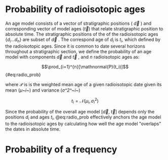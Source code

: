 

# Probability of radioisotopic ages

An age model consists of a vector of stratigraphic positions ( $\overrightarrow{d}$ ) and corresponding vector of model ages ($\overrightarrow{t}$) that relate stratigraphic position to absolute time. The stratigraphic positions of the of the radioisotopic ages {$d_i ... d_n$} are subset of  $\overrightarrow{d}$ . The correspond age of $d_i$ is $t_i$, which defined by the radioisotopic ages. Since it is common to date several horizons throughout a stratigraphic section, we define the probability of an age model with components  $\overrightarrow{d}$  and $\overrightarrow{t}$ , and *n* radioisotopic ages as: 

$$\prod_{i=1}^{n}[\mathnormal{P}(t_i)]$$ {#eq:radio_prob}

where $\mathcal{P}$ is is the weighted mean age of a given radioisotopic date given its mean (*μ~i~*) and variance (*σ^2^~i~*)

$$t_i = \mathcal{N}(\mu_i, \sigma^2_i)$$

Since the probability of the overall age model [$\overrightarrow{d}$, $\overrightarrow{t}$] depends only the positions $d_i$ and ages $t_i$, @eq:radio_prob effectively anchors the age model to the radioisotopic ages by calculating how well the age model "overlaps" the dates in absolute time. 



# Probability of a frequency

